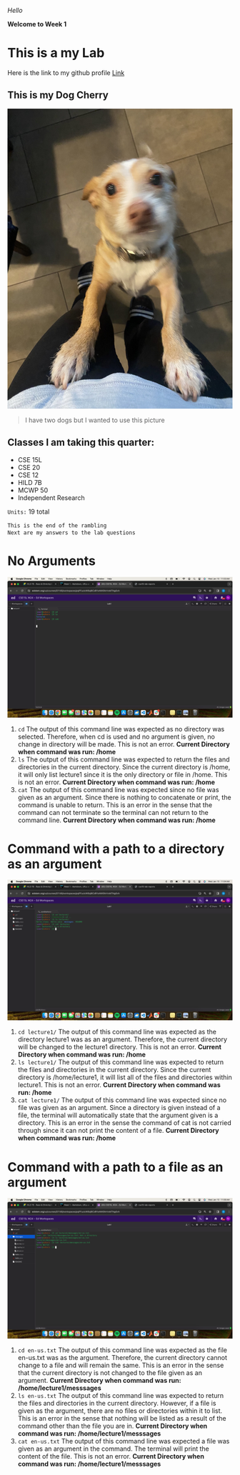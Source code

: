 _Hello_

__Welcome to Week 1__

This is a my Lab 
=========
Here is the link to my github profile [Link](https://github.com/nora-zajzon)

This is my Dog Cherry
---------
![Image](cherry.jpeg)
> I have two dogs but I wanted to use this picture

Classes I am taking this quarter:
---
* CSE 15L
* CSE 20
* CSE 12
* HILD 7B
* MCWP 50
* Independent Research
  
`Units:` 19 total

```
This is the end of the rambling
Next are my answers to the lab questions
```

No Arguments
=========
![Image](NoArgs.png)

1) `cd` The output of this command line was expected as no directory was selected. Therefore, when cd is used and no argument is given, no change in directory will be made. This is not an error. __Current Directory when command was run: /home__
2) `ls` The output of this command line was expected to return the files and directories in the current directory. Since the current directory is /home, it will only list lecture1 since it is the only directory or file in /home. This is not an error. __Current Directory when command was run: /home__
3) `cat` The output of this command line was expected since no file was given as an argument. Since there is nothing to concatenate or print, the command is unable to return. This is an error in the sense that the command can not terminate so the terminal can not return to the command line. __Current Directory when command was run: /home__

Command with a path to a directory as an argument
=========
![Image](Directory.png)

1) `cd lecture1/` The output of this command line was expected as the directory lecture1 was as an argument. Therefore, the current directory will be changed to the lecture1 directory. This is not an error. __Current Directory when command was run: /home__
2) `ls lecture1/` The output of this command line was expected to return the files and directories in the current directory. Since the current directory is /home/lecture1, it will list all of the files and directories within lecture1. This is not an error. __Current Directory when command was run: /home__
3) `cat lecture1/` The output of this command line was expected since no file was given as an argument. Since a directory is given instead of a file, the terminal will automatically state that the argument given is a directory. This is an error in the sense the command of cat is not carried through since it can not print the content of a file. __Current Directory when command was run: /home__

Command with a path to a file as an argument
=========
![Image](Files.png)

1) `cd en-us.txt` The output of this command line was expected as the file en-us.txt was as the argument. Therefore, the current directory cannot change to a file and will remain the same. This is an error in the sense that the current directory is not changed to the file given as an argument. __Current Directory when command was run: /home/lecture1/messsages__
2) `ls en-us.txt` The output of this command line was expected to return the files and directories in the current directory. However, if a file is given as the argument, there are no files or directories within it to list. This is an error in the sense that nothing will be listed as a result of the command other than the file you are in. __Current Directory when command was run: /home/lecture1/messsages__
3) `cat en-us.txt` The output of this command line was expected a file was given as an argument in the command. The terminal will print the content of the file. This is not an error. __Current Directory when command was run: /home/lecture1/messsages__
